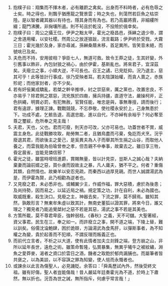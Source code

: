 1. 抱樸子曰：翔集而不擇木者，必有離罻之禽矣。出身而不料時者，必有危辱之士矣。時之得也，則飄乎猶應龍之覽景雲；時之失也，則蕩然若巨魚之枯崇陸。是以智者藏其器以有待也，隱其身而有為也。若乃高巖將霣，非細縷所綴；龍門沸騰，非掬壤所遏。則不茍且於乾沒，不投險於僥幸矣。
2. 抱樸子曰：周公之攝王位，伊尹之黜太甲，霍光之廢昌邑，孫綝之退少帝，謂之舍道用權，以安社稷。然周公之放逐狼跋，流言載路；伊尹終於受戮，大霧三日；霍光幾於及身，家亦尋滅，孫綝桑蔭未移，首足異所。皆笑音未絕，而號咷已及矣。
3. 夫危而不持，安用彼相？爭臣七人，無道可救。致令王莽之徒，生其奸變，外引舊事以飾非，內包豺狼之禍心，由於伊霍，基斯亂也。將來君子，宜深茲矣。夫廢立之事，小順大逆，不可長也。召王之譎，已見貶抑。況乃退主，惡其可乎！此等皆計行事成，徐乃受殃者耳。若夫陰謀始權，而貪人賣之，赤族殄祀；而他家封者，亦不少矣。
4. 若有奸佞翼成驕亂，若桀之幹辛推哆，紂之崇惡來，厲之黨也，改置忠良，不亦易乎？除君側之眾惡，流兇族於四裔，擁兵持疆，直道守法，嚴操柯斧，正色拱繩，明賞必罰，有犯無赦，官賢任能，唯忠是與，事無專擅，請而後行；君有違謬，據理正諫。戰戰競競，不忘恭敬，使社稷永安於上，己身無患於下。功成不處，乞骸告退，高選忠能，進以自代，不亦綽有余裕乎？何必奪至尊之璽紱，危所奉之見主哉！
5. 夫君，天也，父也。君而可廢，則天亦可改，父亦可易也。功蓋世者不賞，威震主身危。此徒戰勝攻取，勛勞無二者，且猶鳥盡而弓棄，兔訖而犬烹。況乎廢退其君，而欲後主之愛己，是奚異夫為人子而舉其所生捐之山谷，而取他人養之，而雲我能為伯瑜曾叁之孝，但吾親不中奉事，故棄去之。雖日享三牲，昏定晨省，豈能見憐信邪？
6. 霍光之徒，雖當時增班進爵，賞賜無量，皆以計見崇，豈斯人之誠心哉？夫納棄妻而論前婿之惡，買仆虜而毀故主之暴，凡人庸夫，猶不平之。何者？重傷其類，自然情也。故樂羊以安忍見疏，而秦西以過厚見親。而世人誠謂湯武為是，而伊霍為賢，此乃相勸為逆者也。
7. 又見廢之君，未必悉非也。或輔翼少主，作威作福，罪大惡積，慮於為後患；及尚持勢，因而易之，以延近局之禍。規定策之功，計在自利，未必為國也。取威既重，殺生決口。見廢之主，神器去矣，下流之罪，莫不歸焉。雖知其然，孰敢形言？無東牟朱虛以致其計，無南史董狐以證其罪，將來今日，誰又理之？獨見者乃能追覺桀紂之惡不若是其惡，湯武之事不若是其美也。
8. 方策所載，莫不尊君卑臣，強幹弱枝。《春秋》之義，天不可讎。大聖著經，資父事君。民生在三，奉之如一。而許廢立之事，開不道之端，下陵上替，難以訓矣。俗儒沈淪鮑肆，困於詭辯，方論湯武為食馬肝，以彈斯事者，為不知權之為變，貴於起善而不犯順，不謂反理而叛義正也。
9. 而前代立言者，不析之以大道，使有此情者加夫立剡鋒之端，登方崩之山，非所以延年長世，遠危之術。雖策命暫隆，弘賞暴集，無異乎犧牛之被紋繡，淵魚之愛莽麥，渴者之資口於雲日之酒，饑者之取飽於郁肉漏脯也。而屬筆者皆共褒之，以為美談，以不容誅之罪為知變，使人悒而永慨者也。
10. 或諫余以此言為傷聖人，必見譏貶。余答曰：「舜禹歷試內外，然後受終文祖。雖有好傷，聖人者豈能傷哉！昔人嚴延年廷奏霍光為不道，於時上下肅然，無以折也。況吾為世之誡，無所指斥，何慮乎常言哉！」
